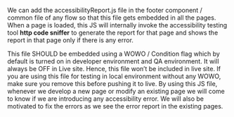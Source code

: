We can add the accessibilityReport.js file in the footer component / common file of any flow so that this file gets embedded in all the pages. When a page is loaded, this JS will internally invoke the accessibility testing tool <strong>http code sniffer</strong> to generate the report for that page and shows the report in that page only if there is any error.

This file SHOULD be embedded using a WOWO / Condition flag which by default is turned on in developer environment and QA environment. It will always be OFF in Live site. Hence, this file won’t be included in live site. If you are using this file for testing in local environment without any WOWO, make sure you remove this before pushing it to live. By using this JS file, whenever we develop a new page or modify an existing page we will come to know if we are introducing any accessibility error. We will also be motivated to fix the errors as we see the error report in the existing pages.
